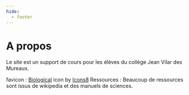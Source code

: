 ```yaml
---
hide:
  - footer
---
```

# A propos
Le site est un support de cours pour les élèves du collège Jean Vilar des Mureaux.

favicon : <a target="_blank" href="https://icons8.com/icon/TPbswWQDXwHC/biological">Biological</a> icon by <a target="_blank" href="https://icons8.com">Icons8</a>
Ressources  : Beaucoup de ressources sont issus de wikipedia et des manuels de sciences.